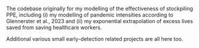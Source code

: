 The codebase originally for my modelling of the effectiveness of stockpiling PPE, including (i) my modelling of pandemic intensities according to Glennerster et al., 2023 and (ii) my exponential extrapolation of excess lives saved from saving healthcare workers.

Additional various small early-detection related projects are all here too.
